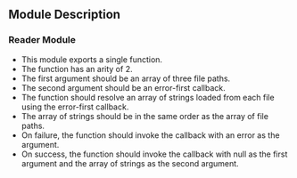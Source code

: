## Module Description

### Reader Module
- This module exports a single function.
- The function has an arity of 2.
- The first argument should be an array of three file paths.
- The second argument should be an error-first callback.
- The function should resolve an array of strings loaded from each file using the error-first callback.
- The array of strings should be in the same order as the array of file paths.
- On failure, the function should invoke the callback with an error as the argument.
- On success, the function should invoke the callback with null as the first argument and the array of strings as the second argument.

